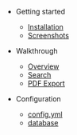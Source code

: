 - Getting started

  - [Installation](install.md)
  - [Screenshots](screenshots.md)

- Walkthrough

  - [Overview](overview.md)
  - [Search](overview.md)
  - [PDF Export](pdfexport.md)

- Configuration

  - [config.yml](config.yml.md)
  - [database](database.md)

